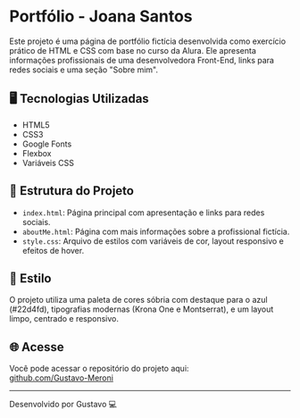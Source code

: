 # Portfólio - Joana Santos

Este projeto é uma página de portfólio fictícia desenvolvida como exercício prático de HTML e CSS com base no curso da Alura. Ele apresenta informações profissionais de uma desenvolvedora Front-End, links para redes sociais e uma seção "Sobre mim".

## 🖥️ Tecnologias Utilizadas

- HTML5
- CSS3
- Google Fonts
- Flexbox
- Variáveis CSS

## 📄 Estrutura do Projeto

- `index.html`: Página principal com apresentação e links para redes sociais.
- `aboutMe.html`: Página com mais informações sobre a profissional fictícia.
- `style.css`: Arquivo de estilos com variáveis de cor, layout responsivo e efeitos de hover.

## 🎨 Estilo

O projeto utiliza uma paleta de cores sóbria com destaque para o azul (#22d4fd), tipografias modernas (Krona One e Montserrat), e um layout limpo, centrado e responsivo.

## 🌐 Acesse

Você pode acessar o repositório do projeto aqui:  
[github.com/Gustavo-Meroni](https://gustavo-meroni.github.io/portifolio-alura/)

---

Desenvolvido por Gustavo 💻
